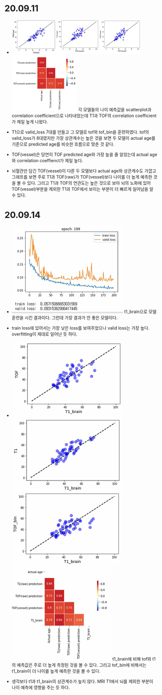 # 20.09.11

- ![](2020-09-14-12-24-25.png)
![](2020-09-14-12-25-12.png)
각 모델들의 나이 예측값을 scatterplot과 correlation coefficient으로 나타내었는데 T1과 TOF의 correlation coefficient가 제일 높게 나왔다.

- T1으로 valid_loss 7대를 만들고 그 모델로 tof와 tof_bin을 훈련하였다. tof의 valid_loss가 8대였지만 가장 상관계수는 높은 것을 보면 두 모델이 actual age를 기준으로 predicted age를 비슷한 흐름으로 맞춘 것 같다.

- TOF(vessel)은  당연히 TOF predicted age와 가장 높을 줄 알았는데 actual age와 correlation coeffienct가 제일 높다.

- 뇌혈관만 담긴 TOF(vessel)이 다른 두 모델보다 actual age와 상관계수도 가깝고 그래프를 보면 주로 T1과 TOF(raw)가 TOF(vessel)보다 나이를 더 높게 예측한 것을 볼 수 있다. 그리고 T1과 TOF의 연관도는 높은 것으로 보아 뇌의 노화에 있어 TOF(vessel)부분을 제외한 T1과 TOF에서 보이는 부분이 더 빠르게 일어남을 알 수 있다. 

# 20.09.14

- ![](2020-09-15-15-16-42.png) 
t1_brain으로 모델 훈련을 시킨 결과이다. 그런데 가장 결과가 안 좋은 모델이다. 

- train loss에 있어서는 가장 낮은 loss를 보여주었으나 valid loss는 가장 높다. overfitting이 제대로 일어난 듯 하다.

- ![](2020-09-15-17-52-58.png)![](2020-09-15-17-53-26.png)![](2020-09-15-17-54-00.png)![](2020-09-15-17-55-01.png)
t1_brain에 비해 tof와 t1의 예측값은 주로 더 높게 측정된 것을 볼 수 있다. 그리고 tof_bin에 비해서는 t1_brain이 더 나이를 높게 예측한 것을 볼 수 있다.

- 생각보다 t1과 t1_brain의 상관계수가 높지 않다. MRI T1에서 뇌를 제외한 부분이 나이 예측에 영향을 주는 듯 하다.